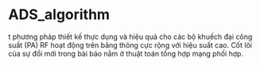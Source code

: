 # ADS_algorithm
t phương pháp thiết kế thực dụng và hiệu quả cho các bộ khuếch đại công suất (PA) RF hoạt động trên băng thông cực rộng với hiệu suất cao.  Cốt lõi của sự đổi mới trong bài báo nằm ở thuật toán tổng hợp mạng phối hợp.
